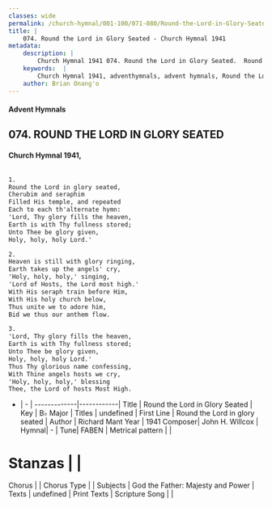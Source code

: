 ```yaml
---
classes: wide
permalink: /church-hymnal/001-100/071-080/Round-the-Lord-in-Glory-Seated/
title: |
    074. Round the Lord in Glory Seated - Church Hymnal 1941
metadata:
    description: |
        Church Hymnal 1941 074. Round the Lord in Glory Seated.  Round the Lord in glory seated,  Cherubim and seraphim  Filled His temple, and repeated  Each to each th'alternate hymn:  'Lord, Thy glory fills the heaven,  Earth is with Thy fullness stored;  Unto Thee be glory given,  Holy, holy, holy Lord.'  
    keywords:  |
        Church Hymnal 1941, adventhymnals, advent hymnals, Round the Lord in Glory Seated, Round the Lord in glory seated. 
    author: Brian Onang'o
---
```


#### Advent Hymnals
## 074. ROUND THE LORD IN GLORY SEATED
####  Church Hymnal 1941,

```txt

1.
Round the Lord in glory seated, 
Cherubim and seraphim 
Filled His temple, and repeated 
Each to each th'alternate hymn: 
'Lord, Thy glory fills the heaven, 
Earth is with Thy fullness stored; 
Unto Thee be glory given, 
Holy, holy, holy Lord.' 

2.
Heaven is still with glory ringing, 
Earth takes up the angels' cry, 
'Holy, holy, holy,' singing, 
'Lord of Hosts, the Lord most high.' 
With His seraph train before Him, 
With His holy church below, 
Thus unite we to adore him, 
Bid we thus our anthem flow. 

3.
'Lord, Thy glory fills the heaven, 
Earth is with Thy fullness stored; 
Unto Thee be glory given, 
Holy, holy, holy Lord.' 
Thus Thy glorious name confessing, 
With Thine angels hosts we cry, 
'Holy, holy, holy,' blessing 
Thee, the Lord of hosts Most High.


```

- |   -  |
-------------|------------|
Title | Round the Lord in Glory Seated |
Key | B♭ Major |
Titles | undefined |
First Line | Round the Lord in glory seated |
Author | Richard Mant
Year | 1941
Composer| John H. Willcox |
Hymnal|  - |
Tune| FABEN |
Metrical pattern | |
# Stanzas |  |
Chorus |  |
Chorus Type |  |
Subjects | God the Father: Majesty and Power |
Texts | undefined |
Print Texts | 
Scripture Song |  |
    
